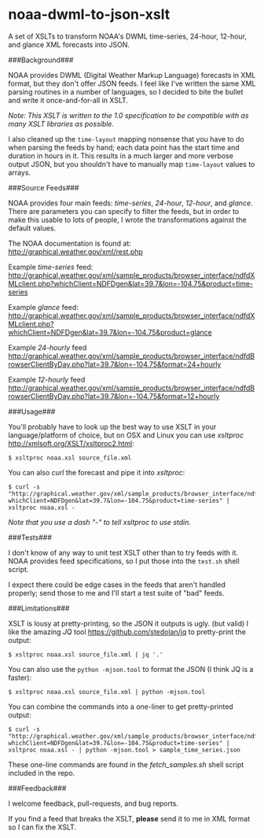 noaa-dwml-to-json-xslt
======================

A set of XSLTs to transform NOAA's DWML time-series, 24-hour, 12-hour, and glance XML forecasts into JSON.

###Background###

NOAA provides DWML (Digital Weather Markup Language) forecasts in XML format, but they don't offer JSON feeds. I feel like I've written the same XML parsing routines in a number of languages, so I decided to bite the bullet and write it once-and-for-all in XSLT. 

*Note: This XSLT is written to the 1.0 specification to be compatible with as many XSLT libraries as possible.*

I also cleaned up the `time-layout` mapping nonsense that you have to do when parsing the feeds by hand; each data point has the start time and duration in hours in it. This results in a much larger and more verbose output JSON, but you shouldn't have to manually map `time-layout` values to arrays.

###Source Feeds###

NOAA provides four main feeds: *time-series*, *24-hour*, *12-hour*, and *glance*. There are parameters you can specify to filter the feeds, but in order to make this usable to lots of people, I wrote the transformations against the default values.

The NOAA documentation is found at: 
http://graphical.weather.gov/xml/rest.php

Example *time-series* feed:
http://graphical.weather.gov/xml/sample_products/browser_interface/ndfdXMLclient.php?whichClient=NDFDgen&lat=39.7&lon=-104.75&product=time-series

Example *glance* feed:
http://graphical.weather.gov/xml/sample_products/browser_interface/ndfdXMLclient.php?whichClient=NDFDgen&lat=39.7&lon=-104.75&product=glance

Example *24-hourly* feed
http://graphical.weather.gov/xml/sample_products/browser_interface/ndfdBrowserClientByDay.php?lat=39.7&lon=-104.75&format=24+hourly

Example *12-hourly* feed
http://graphical.weather.gov/xml/sample_products/browser_interface/ndfdBrowserClientByDay.php?lat=39.7&lon=-104.75&format=12+hourly

###Usage###

You'll probably have to look up the best way to use XSLT in your language/platform of choice, but on OSX and Linux you can use *xsltproc* http://xmlsoft.org/XSLT/xsltproc2.html:

    $ xsltproc noaa.xsl source_file.xml

You can also *curl* the forecast and pipe it into *xsltproc*:

    $ curl -s "http://graphical.weather.gov/xml/sample_products/browser_interface/ndfdXMLclient.php?whichClient=NDFDgen&lat=39.7&lon=-104.75&product=time-series" | xsltproc noaa.xsl -

*Note that you use a dash "-" to tell xsltproc to use stdin.*

###Tests###

I don't know of any way to unit test XSLT other than to try feeds with it. NOAA provides feed specifications, so I put those into the `test.sh` shell script.

I expect there could be edge cases in the feeds that aren't handled properly; send those to me and I'll start a test suite of "bad" feeds.

###Limitations###

XSLT is lousy at pretty-printing, so the JSON it outputs is ugly. (but valid) I like the amazing *JQ* tool <https://github.com/stedolan/jq> to pretty-print the output:

    $ xsltproc noaa.xsl source_file.xml | jq '.'

You can also use the `python -mjson.tool` to format the JSON (I think JQ is a faster):

    $ xsltproc noaa.xsl source_file.xml | python -mjson.tool

You can combine the commands into a one-liner to get pretty-printed output:

    $ curl -s "http://graphical.weather.gov/xml/sample_products/browser_interface/ndfdXMLclient.php?whichClient=NDFDgen&lat=39.7&lon=-104.75&product=time-series" | xsltproc noaa.xsl - | python -mjson.tool > sample_time_series.json

These one-line commands are found in the *fetch_samples.sh* shell script included in the repo.

###Feedback###

I welcome feedback, pull-requests, and bug reports.

If you find a feed that breaks the XSLT, **please** send it to me in XML format so I can fix the XSLT.

